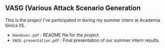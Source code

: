 ## VASG (Various Attack Scenario Generation
This is the project I've participated in during my summer intern at Academia Sinica IIS.

- `Handover.pdf` : README file for the project.
- `VASG presentation.pdf` : Final presentation of our summer intern results.

